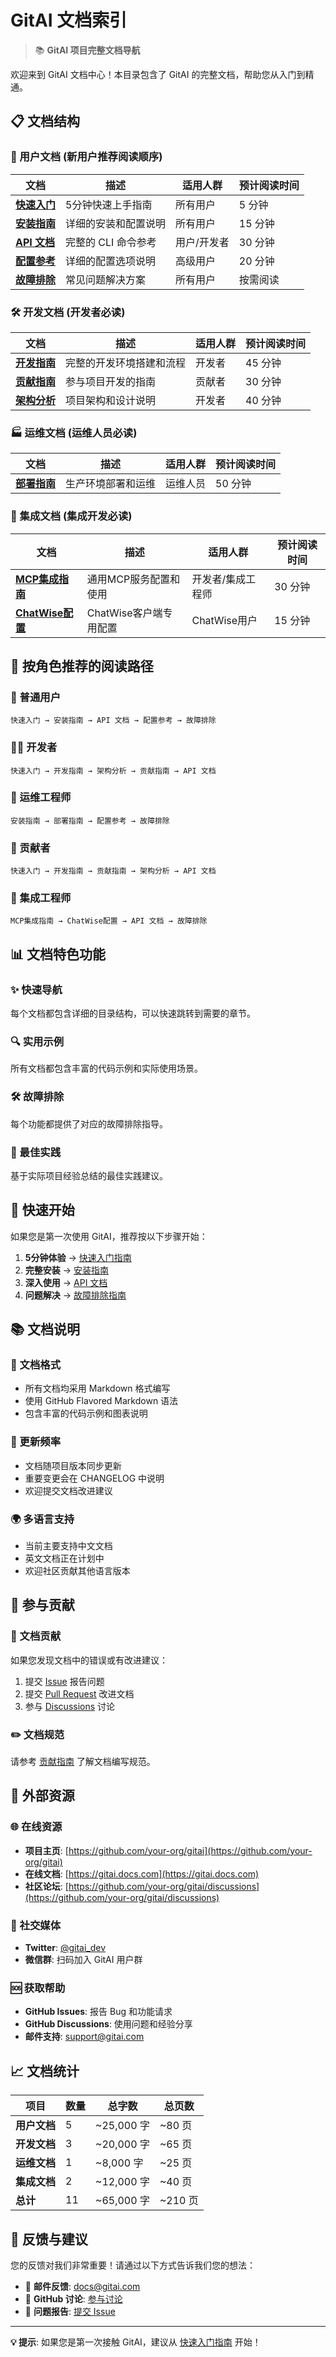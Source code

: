 # GitAI 文档索引

> 📚 **GitAI 项目完整文档导航**

欢迎来到 GitAI 文档中心！本目录包含了 GitAI 的完整文档，帮助您从入门到精通。

## 📋 文档结构

### 🚀 用户文档 (新用户推荐阅读顺序)

| 文档 | 描述 | 适用人群 | 预计阅读时间 |
|------|------|----------|-------------|
| [**快速入门**](QUICK_START.md) | 5分钟快速上手指南 | 所有用户 | 5 分钟 |
| [**安装指南**](INSTALLATION_GUIDE.md) | 详细的安装和配置说明 | 所有用户 | 15 分钟 |
| [**API 文档**](API_DOCUMENTATION.md) | 完整的 CLI 命令参考 | 用户/开发者 | 30 分钟 |
| [**配置参考**](CONFIGURATION_REFERENCE.md) | 详细的配置选项说明 | 高级用户 | 20 分钟 |
| [**故障排除**](TROUBLESHOOTING.md) | 常见问题解决方案 | 所有用户 | 按需阅读 |

### 🛠️ 开发文档 (开发者必读)

| 文档 | 描述 | 适用人群 | 预计阅读时间 |
|------|------|----------|-------------|
| [**开发指南**](DEVELOPMENT_GUIDE.md) | 完整的开发环境搭建和流程 | 开发者 | 45 分钟 |
| [**贡献指南**](CONTRIBUTING.md) | 参与项目开发的指南 | 贡献者 | 30 分钟 |
| [**架构分析**](ARCHITECTURE_ANALYSIS.md) | 项目架构和设计说明 | 开发者 | 40 分钟 |

### 🏭 运维文档 (运维人员必读)

| 文档 | 描述 | 适用人群 | 预计阅读时间 |
|------|------|----------|-------------|
| [**部署指南**](DEPLOYMENT_GUIDE.md) | 生产环境部署和运维 | 运维人员 | 50 分钟 |

### 🔧 集成文档 (集成开发必读)

| 文档 | 描述 | 适用人群 | 预计阅读时间 |
|------|------|----------|-------------|
| [**MCP集成指南**](MCP_INTEGRATION_GUIDE.md) | 通用MCP服务配置和使用 | 开发者/集成工程师 | 30 分钟 |
| [**ChatWise配置**](MCP_CHATWISE_SETUP.md) | ChatWise客户端专用配置 | ChatWise用户 | 15 分钟 |

## 🎯 按角色推荐的阅读路径

### 👤 普通用户
```
快速入门 → 安装指南 → API 文档 → 配置参考 → 故障排除
```

### 👨‍💻 开发者
```
快速入门 → 开发指南 → 架构分析 → 贡献指南 → API 文档
```

### 🔧 运维工程师
```
安装指南 → 部署指南 → 配置参考 → 故障排除
```

### 🤝 贡献者
```
快速入门 → 开发指南 → 贡献指南 → 架构分析 → API 文档
```

### 🔧 集成工程师
```
MCP集成指南 → ChatWise配置 → API 文档 → 故障排除
```

## 📊 文档特色功能

### ✨ 快速导航
每个文档都包含详细的目录结构，可以快速跳转到需要的章节。

### 🔍 实用示例
所有文档都包含丰富的代码示例和实际使用场景。

### 🛠️ 故障排除
每个功能都提供了对应的故障排除指导。

### 📝 最佳实践
基于实际项目经验总结的最佳实践建议。

## 🚀 快速开始

如果您是第一次使用 GitAI，推荐按以下步骤开始：

1. **5分钟体验** → [快速入门指南](QUICK_START.md)
2. **完整安装** → [安装指南](INSTALLATION_GUIDE.md)  
3. **深入使用** → [API 文档](API_DOCUMENTATION.md)
4. **问题解决** → [故障排除指南](TROUBLESHOOTING.md)

## 📚 文档说明

### 📝 文档格式
- 所有文档均采用 Markdown 格式编写
- 使用 GitHub Flavored Markdown 语法
- 包含丰富的代码示例和图表说明

### 🔄 更新频率
- 文档随项目版本同步更新
- 重要变更会在 CHANGELOG 中说明
- 欢迎提交文档改进建议

### 🌍 多语言支持
- 当前主要支持中文文档
- 英文文档正在计划中
- 欢迎社区贡献其他语言版本

## 🤝 参与贡献

### 📝 文档贡献
如果您发现文档中的错误或有改进建议：

1. 提交 [Issue](https://github.com/your-org/gitai/issues) 报告问题
2. 提交 [Pull Request](https://github.com/your-org/gitai/pulls) 改进文档
3. 参与 [Discussions](https://github.com/your-org/gitai/discussions) 讨论

### ✏️ 文档规范
请参考 [贡献指南](CONTRIBUTING.md) 了解文档编写规范。

## 🔗 外部资源

### 🌐 在线资源
- **项目主页**: [https://github.com/your-org/gitai](https://github.com/your-org/gitai)
- **在线文档**: [https://gitai.docs.com](https://gitai.docs.com)
- **社区论坛**: [https://github.com/your-org/gitai/discussions](https://github.com/your-org/gitai/discussions)

### 📱 社交媒体
- **Twitter**: [@gitai_dev](https://twitter.com/gitai_dev)
- **微信群**: 扫码加入 GitAI 用户群

### 🆘 获取帮助
- **GitHub Issues**: 报告 Bug 和功能请求
- **GitHub Discussions**: 使用问题和经验分享
- **邮件支持**: support@gitai.com

## 📈 文档统计

| 项目 | 数量 | 总字数 | 总页数 |
|------|------|--------|--------|
| **用户文档** | 5 | ~25,000 字 | ~80 页 |
| **开发文档** | 3 | ~20,000 字 | ~65 页 |
| **运维文档** | 1 | ~8,000 字 | ~25 页 |
| **集成文档** | 2 | ~12,000 字 | ~40 页 |
| **总计** | 11 | ~65,000 字 | ~210 页 |

## 🎉 反馈与建议

您的反馈对我们非常重要！请通过以下方式告诉我们您的想法：

- 📧 **邮件反馈**: docs@gitai.com
- 💬 **GitHub 讨论**: [参与讨论](https://github.com/your-org/gitai/discussions)
- 🐛 **问题报告**: [提交 Issue](https://github.com/your-org/gitai/issues)

---

**💡 提示**: 如果您是第一次接触 GitAI，建议从 [快速入门指南](QUICK_START.md) 开始！